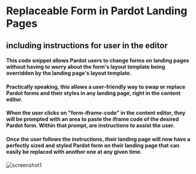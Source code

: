 # Replaceable Form in Pardot Landing Pages

## including instructions for user in the editor

#### This code snippet allows Pardot users to change forms on landing pages without having to worry about the form's layout template being overridden by the landing page's layout template.

#### Practically speaking, this allows a user-friendly way to swap or replace Pardot forms and their styles in any landing page, right in the content editor.

#### When the user clicks on "form-iframe-code" in the content editor, they will be prompted with an area to paste the iframe code of the desired Pardot form. Within that prompt, are instructions to assist the user.

#### Once the user follows the instructions, their landing page will now have a perfectly sized and styled Pardot form on their landing page that can easily be replaced with another one at any given time.

![screenshot1](https://user-images.githubusercontent.com/37640364/46686133-32afde00-cbac-11e8-9509-bc28bdc977b2.png)
